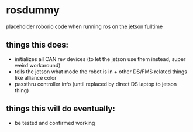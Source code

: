 # rosdummy

placeholder roborio code when running ros on the jetson fulltime

## things this does:

- initializes all CAN rev devices (to let the jetson use them instead, super weird workaround)
- tells the jetson what mode the robot is in + other DS/FMS related things like alliance color
- passthru controller info (until replaced by direct DS laptop to jetson thing)

## things this will do eventually:

- be tested and confirmed working